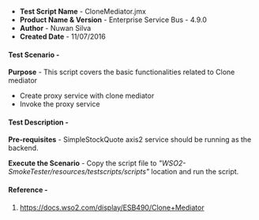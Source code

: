 - **Test Script Name** - CloneMediator.jmx
- **Product Name & Version** - Enterprise Service Bus - 4.9.0
- **Author** - Nuwan Silva
- **Created Date** - 11/07/2016

#### **Test Scenario** -
 **Purpose** - This script covers the basic functionalities related to Clone mediator
- Create proxy service with clone mediator
- Invoke the proxy service


#### **Test Description** -
 **Pre-requisites** - SimpleStockQuote axis2 service should be running as the backend.

 **Execute the Scenario** -  Copy the script file to _"WSO2-SmokeTester/resources/testscripts/scripts"_ location and run the script.


#### **Reference** -
1) https://docs.wso2.com/display/ESB490/Clone+Mediator
